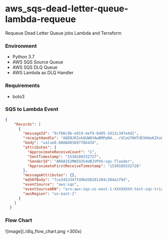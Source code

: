 # aws_sqs-dead-letter-queue-lambda-requeue
Requeue Dead Letter Queue jobs Lambda and Terraform

### Environment
- Python 3.7
-  AWS SQS Source Queue
- AWS SQS DLQ Queue
- AWS Lambda as DLQ Handler


### Requirements
- boto3


### SQS to Lambda Event
```json
{
    "Records": [
      {
        "messageId": "9cf06c9b-e919-4ef9-8485-3d13c347a4d1",
        "receiptHandle": "AQEBJRZxkQUWQYAwBMPpN4...rVCoU70HTdEVH4eKZXuPUVBw==",
        "body": "value0.6888803697786434",
        "attributes": {
          "ApproximateReceiveCount": "1",
          "SentTimestamp": "1530189332727",
          "SenderId": "AROAI62MWIO3S4UBJVPVG:sqs-flooder",
          "ApproximateFirstReceiveTimestamp": "1530189332728"
        },
        "messageAttributes": {},
        "md5OfBody": "7ce3453347fd9bd30281384c304a1f9d",
        "eventSource": "aws:sqs",
        "eventSourceARN": "arn:aws:sqs:us-east-1:XXXXXXXX:test-sqs-trigger-queue",
        "awsRegion": "us-east-1"
      }
    ]
  }

  ```


### Flow Chart

![image](./dlq_flow_chart.png =300x)
